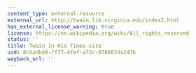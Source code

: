 ```yaml
---
content_type: external-resource
external_url: http://twain.lib.virginia.edu/index2.html
has_external_license_warning: true
license: https://en.wikipedia.org/wiki/All_rights_reserved
status: ''
title: Twain in His Times site
uid: 8cbadb40-ff77-4fef-a72c-078663da2d3b
wayback_url: ''
---
```

